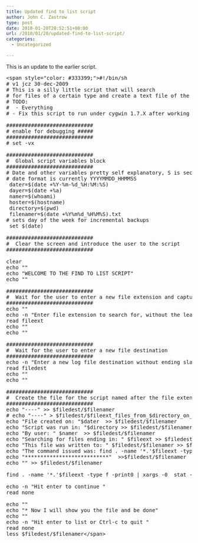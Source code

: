 ```yaml
---
title: Updated find to list script
author: John C. Zastrow
type: post
date: 2010-01-20T20:52:51+00:00
url: /2010/01/20/updated-find-to-list-script/
categories:
  - Uncategorized

---
```

This is an update to the earlier script.

<pre>&lt;span style="color: #333399;"&gt;#!/bin/sh
# v1 jcz 30-dec-2009
# This is a silly little script that will search 
# for files of a certain type and create a text file of the results
# TODO: 
#  - Everything
# - Fix this script to run under cygwin 1.7.X after working fine under 1.5.X

############################
# enable for debugging #####
############################
# set -vx

############################
#  Global script variables block
############################
# Date and other variables pretty self explanatory, S is seconds
# date format is currently YYYYMMDD_HHMMSS
 dater=$(date +%Y-%m-%d_%H:%M:%S)
 dayer=$(date +%a)
 namer=$(whoami)
 hoster=$(hostname)
 directory=$(pwd)
 filenamer=$(date +%Y%m%d_%H%M%S).txt
# sets day of the week for incremental backups
 set $(date)

############################
#  Clear the screen and introduce the user to the script
############################

clear
echo ""
echo "WELCOME TO THE FIND TO LIST SCRIPT"
echo ""

############################
#  Wait for the user to enter a new file extension and capture the value as a variable
############################
echo ""
echo -n "Enter file extension to search for, without the leading dot (e.g. txt): "
read fileext
echo ""
echo ""

############################
#  Wait for the user to enter a new file destination
############################
echo -n "Enter a new log file destination without ending slash (e.g., /cygdrive/c ): "
read filedest
echo ""
echo ""

############################
#  Create the file for the script named after the file extension
############################
echo "----" &gt;&gt; $filedest/$filenamer
# echo "----" &gt; $filedest/$fileext_files_from_$directory_on_$dater.txt
echo "File created on: "$dater  &gt;&gt; $filedest/$filenamer
echo "Script was run in: "$directory &gt;&gt; $filedest/$filenamer
echo "By user: " $namer  &gt;&gt; $filedest/$filenamer
echo "Searching for files ending in: " $fileext &gt;&gt; $filedest/$filenamer
echo "This file was written to: " $filedest/$filenamer &gt;&gt; $filedest/$filenamer
echo "The command issued was: find . -name '*.'$fileext -type f -print0 | xargs -0  stat -c 'file: %N | bytes: %s | modtime: %y | changetime: %z'" &gt;&gt; $filedest/$filenamer
echo "***************************"  &gt;&gt;$filedest/$filenamer
echo "" &gt;&gt; $filedest/$filenamer

find . -name '*.'$fileext -type f -print0 | xargs -0  stat -c 'file: %N | bytes: %s | modtime: %y | changetime: %z' &gt;&gt; $filedest/$filenamer

echo -n "Hit enter to continue "
read none

echo ""
echo "* Now I will show you the file and be done"
echo ""
echo -n "Hit enter to list or Ctrl-c to quit "
read none
less $filedest/$filenamer&lt;/span&gt;</pre>